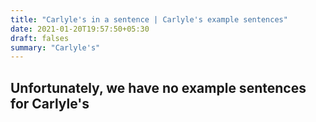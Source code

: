 ```yaml
---
title: "Carlyle's in a sentence | Carlyle's example sentences"
date: 2021-01-20T19:57:50+05:30
draft: falses
summary: "Carlyle's"
---
```

## Unfortunately, we have no example sentences for Carlyle's                 

